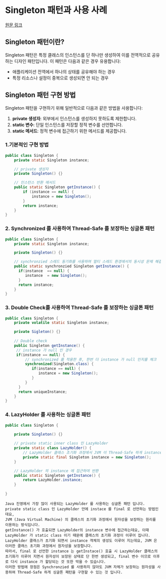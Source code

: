 # Singleton 패턴과 사용 사례

[원문 링크](https://injae-kim.github.io/dev/2020/08/06/singleton-pattern-usage.html)

## Singleton 패턴이란?

Singleton 패턴은 특정 클래스의 인스턴스를 단 하나만 생성하여 이를 전역적으로 공유하는 디자인 패턴입니다. 이 패턴은 다음과 같은 경우 유용합니다:

- 애플리케이션 전역에서 하나의 상태를 공유해야 하는 경우
- 특정 리소스나 설정이 중복으로 생성되면 안 되는 경우

## Singleton 패턴 구현 방법

Singleton 패턴을 구현하기 위해 일반적으로 다음과 같은 방법을 사용합니다:

1. **private 생성자**: 외부에서 인스턴스를 생성하지 못하도록 제한합니다.
2. **static 변수**: 단일 인스턴스를 저장할 정적 변수를 선언합니다.
3. **static 메서드**: 정적 변수에 접근하기 위한 메서드를 제공합니다.

### 1.기본적인 구현 방법

```java
public class Singleton {
    private static Singleton instance;

    // private 생성자
    private Singleton() {}

    // 인스턴스 반환 메서드
    public static Singleton getInstance() {
        if (instance == null) {
            instance = new Singleton();
        }
        return instance;
    }
}
```

### 2. Synchronized 를 사용하여 Thread-Safe 를 보장하는 싱글톤 패턴

```java
public class Singleton {
    private static Singleton instance;

    private Singleton() {}

    // synchronzied 스레드 동기화를 사용하며 멀티 스레드 환경에서의 동시성 문제 해결
    public static synchronzied Singleton getInstance() {
      if(instance  == null) {
         instance  = new Singleton();
      }
      return instance;
    }
}
```

### 3. Double Check를 사용하여 Thread-Safe 를 보장하는 싱글톤 패턴
```java
public class Singleton {
    private volatile static Singleton instance;

    private Sigleton() {}
    
    // Double check
    public Singleton getInstance() {
     // instance 가 null 인 경우
     if(instance == null) {
         // synchronized 를 적용한 후, 한번 더 instance 가 null 인지를 체크
         synchronized(Singleton.class) {
            if(instance == null) {
               instance = new Singleton(); 
            }
         }
      }
      return uniqueInstance;
    }
}
```

### 4. LazyHolder 를 사용하는 싱글톤 패턴
```java
public class Singleton {

    private Singleton() {}
    
    // private static inner class 인 LazyHolder
    private static class LazyHolder() {
        // LazyHolder 클래스 초기화 과정에서 JVM 이 Thread-Safe 하게 instance 를 생성
        private static final Singleton instance = new Singleton();
    }

    // LazyHolder 의 instance 에 접근하여 반환
    public static Singleton getInstance() {
        return LazyHolder.instance;
    }
    
}
```

```
Java 진영에서 가장 많이 사용되는 LazyHolder 를 사용하는 싱글톤 패턴 입니다.
private static class 인 LazyHolder 안에 instace 를 final 로 선언하는 방법인데요,
JVM (Java Virtual Machine) 의 클래스의 초기화 과정에서 원자성을 보장하는 원리를 이용하는 방식입니다.
getInstance() 가 호출되면 LazyHolder의 instance 변수에 접근하는데요, 이때 LazyHolder 가 static class 이기 때문에 클래스의 초기화 과정이 이루어 집니다.
LazyHolder 클래스가 초기화 되면서 instance 객체의 생성도 이루어 지는데요, JVM 은 이러한 클래스 초기화 과정에서 원자성을 보장합니다.
따라서, final 로 선언한 instance 는 getInstace() 호출 시 LazyHolder 클래스의 초기화가 이루어 지면서 원자성이 보장된 상태로 단 한번 생성되고, final 변수 이므로 이후로 다시 instance 가 할당되는 것 또한 막을 수 있습니다.
이러한 방법에 장점은 Synchronzied 를 사용하지 않아도 JVM 자체가 보장하는 원자성을 사용하여 Thread-Safe 하게 싱글톤 패턴을 구현할 수 있는 것 입니다.
```

